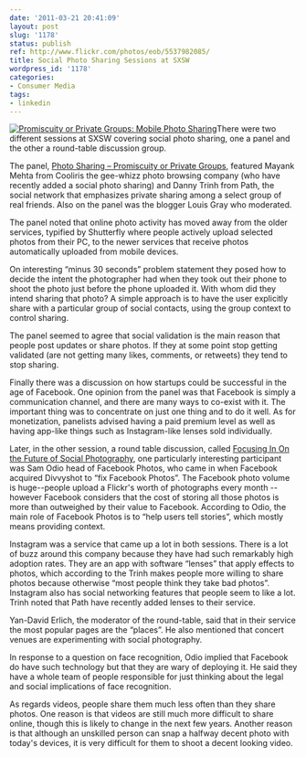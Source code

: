 ```yaml
---
date: '2011-03-21 20:41:09'
layout: post
slug: '1178'
status: publish
ref: http://www.flickr.com/photos/eob/5537982085/
title: Social Photo Sharing Sessions at SXSW
wordpress_id: '1178'
categories:
- Consumer Media
tags:
- linkedin
---
```


[![Promiscuity or Private Groups: Mobile Photo Sharing](http://farm6.static.flickr.com/5214/5537982085_fd89cf913c.jpg)](http://www.flickr.com/photos/eob/5537982085/)There were two different sessions at SXSW covering social photo sharing, one a panel and the other a round-table discussion group.

The panel, [Photo Sharing – Promiscuity or Private Groups](http://lanyrd.com/2011/sxsw/sczdm/), featured Mayank Mehta from Cooliris the gee-whizz photo browsing company (who have recently added a social photo sharing) and Danny Trinh from Path, the social network that emphasizes private sharing among a select group of real friends.  Also on the panel was the blogger Louis Gray who moderated.

The panel noted that online photo activity has moved away from the older services, typified by Shutterfly where people actively upload selected photos from their PC, to the newer services that receive photos automatically uploaded from mobile devices.

On interesting “minus 30 seconds” problem statement they posed how to decide the intent the photographer had when they took out their phone to shoot the photo just before the phone uploaded it.  With whom did they intend sharing that photo?  A simple approach is to  have the  user explicitly share with a particular group of social contacts, using the group context to control sharing.

The panel seemed to agree that social validation is the main reason that people post updates or share photos.  If they at some point stop getting validated (are not getting many likes, comments, or retweets) they tend to stop sharing.

Finally there was a discussion on how startups could be successful in the age of Facebook.  One opinion from the panel was that Facebook is simply a communication channel, and there are many ways to co-exist with it.  The important thing was to concentrate on just one thing and to do it well.  As for monetization, panelists advised having a paid premium level as well as having app-like things such as Instagram-like lenses sold individually.

Later, in the other session, a round table discussion, called [Focusing In On the Future of Social Photography](http://lanyrd.com/2011/sxsw/scpxw/), one particularly interesting participant was Sam Odio head of Facebook Photos, who came in when Facebook acquired Divvyshot to “fix Facebook Photos”.  The Facebook photo volume is huge--people upload a Flickr's worth of photographs every month --however Facebook considers that the  cost of storing all those photos is more than outweighed by their value to Facebook.  According to Odio, the main role of Facebook Photos is to “help users tell stories”, which mostly means providing context.

Instagram was a service that came up a lot in both sessions.  There is a lot of buzz around this company because they have had such remarkably high adoption rates.  They are an app with software “lenses” that apply effects to photos, which according to the Trinh makes people more willing to share photos because otherwise “most people think they take bad photos”.  Instagram also has social networking features that people seem to like a lot.  Trinh noted that Path have recently added lenses to their service.

Yan-David Erlich, the moderator of the round-table, said that in their service the most popular pages are the “places”.  He also mentioned that concert venues are experimenting with social photography.

In response to a question on face recognition, Odio implied that Facebook do have such technology but that they are wary of deploying it.  He said they have a whole team of people responsible for just thinking about the legal and social implications of face recognition.

As regards videos, people share them much less often than they share photos.  One reason is that videos are still much more difficult to share online, though this is likely to change in the next few years.   Another reason is that although an unskilled person can snap a halfway decent photo with today's devices, it is very difficult for them to shoot a decent looking video.
